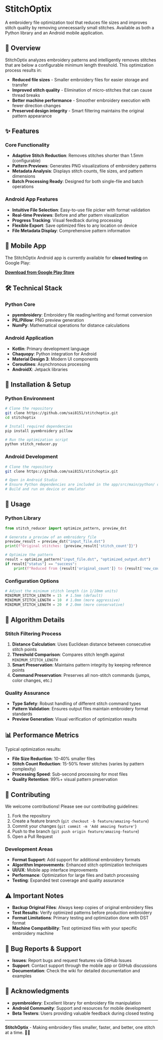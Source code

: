 ﻿# StitchOptix

A embroidery file optimization tool that reduces file sizes and improves stitch quality by removing unnecessarily small stitches. Available as both a Python library and an Android mobile application.

## 🧵 Overview

StitchOptix analyzes embroidery patterns and intelligently removes stitches that are below a configurable minimum length threshold. This optimization process results in:

* **Reduced file sizes** - Smaller embroidery files for easier storage and transfer
* **Improved stitch quality** - Elimination of micro-stitches that can cause thread breaks
* **Better machine performance** - Smoother embroidery execution with fewer direction changes
* **Preserved design integrity** - Smart filtering maintains the original pattern appearance

## ✨ Features

### Core Functionality

* **Adaptive Stitch Reduction**: Removes stitches shorter than 1.5mm (configurable)
* **Pattern Previews**: Generates PNG visualizations of embroidery patterns
* **Metadata Analysis**: Displays stitch counts, file sizes, and pattern dimensions
* **Batch Processing Ready**: Designed for both single-file and batch operations

### Android App Features

* **Intuitive File Selection**: Easy-to-use file picker with format validation
* **Real-time Previews**: Before and after pattern visualization
* **Progress Tracking**: Visual feedback during processing
* **Flexible Export**: Save optimized files to any location on device
* **File Metadata Display**: Comprehensive pattern information

## 📱 Mobile App

The StitchOptix Android app is currently available for **closed testing** on Google Play:

[**Download from Google Play Store**](https://play.google.com/store/apps/details?id=com.saidev.stitchoptix)

## 

## 🛠️ Technical Stack

### Python Core

* **pyembroidery**: Embroidery file reading/writing and format conversion
* **PIL/Pillow**: PNG preview generation
* **NumPy**: Mathematical operations for distance calculations



### Android Application

* **Kotlin**: Primary development language
* **Chaquopy**: Python integration for Android
* **Material Design 3**: Modern UI components
* **Coroutines**: Asynchronous processing
* **AndroidX**: Jetpack libraries

## 🚀 Installation & Setup

### Python Environment

```bash
# Clone the repository
git clone https://github.com/sai8151/stitchoptix.git
cd stitchoptix

# Install required dependencies
pip install pyembroidery pillow

# Run the optimization script
python stitch_reducer.py
```

### Android Development

```bash
# Clone the repository
git clone https://github.com/sai8151/stitchoptix.git

# Open in Android Studio
# Ensure Python dependencies are included in the app/src/main/python/ directory
# Build and run on device or emulator
```

## 📖 Usage

### Python Library

```python
from stitch_reducer import optimize_pattern, preview_dst

# Generate a preview of an embroidery file
preview_result = preview_dst("input_file.dst")
print(f"Original stitches: {preview_result['stitch_count']}")

# Optimize the pattern
result = optimize_pattern("input_file.dst", "optimized_output.dst")
if result["status"] == "success":
    print(f"Reduced from {result['original_count']} to {result['new_count']} stitches")
```

### Configuration Options

```python
# Adjust the minimum stitch length (in 1/10mm units)
MINIMUM_STITCH_LENGTH = 15  # 1.5mm (default)
MINIMUM_STITCH_LENGTH = 10  # 1.0mm (more aggressive)
MINIMUM_STITCH_LENGTH = 20  # 2.0mm (more conservative)
```

## 🔧 Algorithm Details

### Stitch Filtering Process

1. **Distance Calculation**: Uses Euclidean distance between consecutive stitch points
2. **Threshold Comparison**: Compares stitch length against `MINIMUM_STITCH_LENGTH`
3. **Smart Preservation**: Maintains pattern integrity by keeping reference points
4. **Command Preservation**: Preserves all non-stitch commands (jumps, color changes, etc.)

### Quality Assurance

* **Type Safety**: Robust handling of different stitch command types
* **Pattern Validation**: Ensures output files maintain embroidery format standards
* **Preview Generation**: Visual verification of optimization results

## 📊 Performance Metrics

Typical optimization results:

* **File Size Reduction**: 10-40% smaller files
* **Stitch Count Reduction**: 15-50% fewer stitches (varies by pattern complexity)
* **Processing Speed**: Sub-second processing for most files
* **Quality Retention**: 99%+ visual pattern preservation

## 🤝 Contributing

We welcome contributions! Please see our contributing guidelines:

1. Fork the repository
2. Create a feature branch (`git checkout -b feature/amazing-feature`)
3. Commit your changes (`git commit -m 'Add amazing feature'`)
4. Push to the branch (`git push origin feature/amazing-feature`)
5. Open a Pull Request

### Development Areas

* **Format Support**: Add support for additional embroidery formats
* **Algorithm Improvements**: Enhanced stitch optimization techniques
* **UI/UX**: Mobile app interface improvements
* **Performance**: Optimization for large files and batch processing
* **Testing**: Expanded test coverage and quality assurance

## ⚠️ Important Notes

* **Backup Original Files**: Always keep copies of original embroidery files
* **Test Results**: Verify optimized patterns before production embroidery
* **Format Limitations**: Primary testing and optimization done with DST format
* **Machine Compatibility**: Test optimized files with your specific embroidery machine

## 🐛 Bug Reports & Support

* **Issues**: Report bugs and request features via GitHub Issues
* **Support**: Contact support through the mobile app or GitHub discussions
* **Documentation**: Check the wiki for detailed documentation and examples

## 🙏 Acknowledgments

* **pyembroidery**: Excellent library for embroidery file manipulation
* **Android Community**: Support and resources for mobile development
* **Beta Testers**: Users providing valuable feedback during closed testing

---

**StitchOptix** - Making embroidery files smaller, faster, and better, one stitch at a time. 🧵✨


